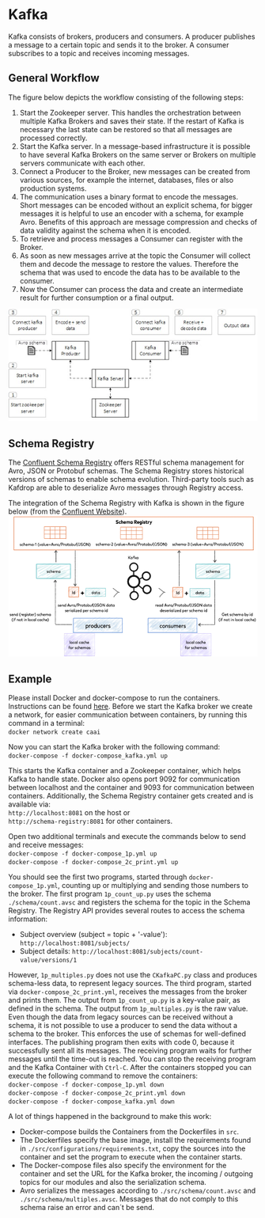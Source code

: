 # Kafka
Kafka consists of brokers, producers and consumers. 
A producer publishes a message to a certain topic and sends it to the broker. 
A consumer subscribes to a topic and receives incoming messages.

## General Workflow
The figure below depicts the workflow consisting of the following steps: 

1)	Start the Zookeeper server. This handles the orchestration between multiple Kafka Brokers and saves their state. If the restart of Kafka is necessary the last state can be restored so that all messages are processed correctly.
2)	Start the Kafka server. In a message-based infrastructure it is possible to have several Kafka Brokers on the same server or Brokers on multiple servers communicate with each other. 
3)	Connect a Producer to the Broker, new messages can be created from various sources, for example the internet, databases, files or also production systems. 
4)	The communication uses a binary format to encode the messages. Short messages can be encoded without an explicit schema, for bigger messages it is helpful to use an encoder with a schema, for example Avro. Benefits of this approach are message compression and checks of data validity against the schema when it is encoded.
5)	To retrieve and process messages a Consumer can register with the Broker. 
6)	As soon as new messages arrive at the topic the Consumer will collect them and decode the message to restore the values. Therefore the schema that was used to encode the data has to be available to the consumer. 
7)	Now the Consumer can process the data and create an intermediate result for further consumption or a final output.

<img src="./docs/kafka_workflow.jpg" width="609px">

## Schema Registry
The [Confluent Schema Registry](https://docs.confluent.io/current/schema-registry/index.html) offers RESTful schema management for Avro, JSON or Protobuf schemas.
The Schema Registry stores historical versions of schemas to enable schema evolution. 
Third-party tools such as Kafdrop are able to deserialize Avro messages through Registry access.

The integration of the Schema Registry with Kafka is shown in the figure below (from the [Confluent Website](https://docs.confluent.io/current/_images/schema-registry-and-kafka.png)).
<img src="./docs/schema_registry.png">

## Example
Please install Docker and docker-compose to run the containers. 
Instructions can be found [here](https://github.com/janstrohschein/KOARCH/tree/master/Big_Data_Platform/Docker).
Before we start the Kafka broker we create a network, for easier communication between containers, by running this command in a terminal:\
`docker network create caai`

Now you can start the Kafka broker with the following command:\
`docker-compose -f docker-compose_kafka.yml up`

This starts the Kafka container and a Zookeeper container, which helps Kafka to handle state.
Docker also  opens port 9092 for communication between localhost and the container and 9093 for communication between containers.
Additionally, the Schema Registry container gets created and is available via:\
`http://localhost:8081` on the host or\
`http://schema-registry:8081` for other containers.


Open two additional terminals and execute the commands below to send and receive messages:\
`docker-compose -f docker-compose_1p.yml up`\
`docker-compose -f docker-compose_2c_print.yml up`

You should see the first two programs, started through `docker-compose_1p.yml`, counting up or multiplying and sending those numbers to the broker.
The first program `1p_count_up.py` uses the schema `./schema/count.avsc` and registers the schema for the topic in the Schema Registry.
The Registry API provides several routes to access the schema information:
- Subject overview (subject = topic + '-value'): `http://localhost:8081/subjects/`
- Subject details: `http://localhost:8081/subjects/count-value/versions/1`

However, `1p_multiples.py` does not use the `CKafkaPC.py` class and produces schema-less data, to represent legacy sources.
The third program, started via `docker-compose_2c_print.yml`, receives the messages from the broker and prints them.
The output from `1p_count_up.py` is a key-value pair, as defined in the schema.
The output from `1p_multiples.py` is the raw value.
Even though the data from legacy sources can be received without a schema, it is not possible to use a producer to send the data without a schema to the broker.
This enforces the use of schemas for well-defined interfaces.
The publishing program then exits with code 0, because it successfully sent all its messages.
The receiving program waits for further messages until the time-out is reached.
You can stop the receiving program and the Kafka Container with `Ctrl-C`.
After the containers stopped you can execute the following command to remove the containers:\
`docker-compose -f docker-compose_1p.yml down`\
`docker-compose -f docker-compose_2c_print.yml down`\
`docker-compose -f docker-compose_kafka.yml down`

A lot of things happened in the background to make this work:
+ Docker-compose builds the Containers from the Dockerfiles in `src`.
+ The Dockerfiles specify the base image, install the requirements found in `./src/configurations/requirements.txt`, copy the sources into the container and set the program to execute when the container starts.
+ The Docker-compose files also specify the environment for the container and set the URL for the Kafka broker, the incoming / outgoing topics for our modules and also the serialization schema.
+ Avro serializes the messages according to `./src/schema/count.avsc` and `./src/schema/multiples.avsc`.
Messages that do not comply to this schema raise an error and can´t be send.
